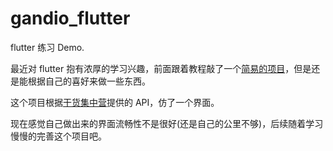 # gandio_flutter
flutter 练习 Demo.

最近对 flutter 抱有浓厚的学习兴趣，前面跟着教程敲了一个[简易的项目](https://github.com/CoderJTao/Flutter_trip_learn)，但是还是能根据自己的喜好来做一些东西。

这个项目根据[干货集中营](https://gank.io/)提供的 API，仿了一个界面。

现在感觉自己做出来的界面流畅性不是很好(还是自己的公里不够)，后续随着学习慢慢的完善这个项目吧。

